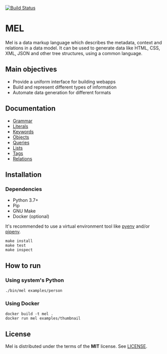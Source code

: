 [![Build Status](https://travis-ci.org/hacktoon/mel.svg?branch=master)](https://travis-ci.org/hacktoon/mel)

# MEL

Mel is a data markup language which describes the metadata, context and relations in a data model. It can be used to generate data like HTML, CSS, XML, JSON and other tree structures, using a common language.


## Main objectives
 * Provide a uniform interface for building webapps
 * Build and represent different types of information
 * Automate data generation for different formats


## Documentation

 * [Grammar](docs/grammar.md)
 * [Literals](docs/literals.md)
 * [Keywords](docs/keywords.md)
 * [Objects](docs/objects.md)
 * [Queries](docs/queries.md)
 * [Lists](docs/lists.md)
 * [Tags](docs/tags.md)
 * [Relations](docs/relations.md)


## Installation

### Dependencies

 * Python 3.7+
 * Pip
 * GNU Make
 * Docker (optional)

It's recommended to use a virtual environment tool like [pyenv](https://github.com/pyenv/pyenv) and/or [pipenv](https://github.com/pypa/pipenv).

```
make install
make test
make inspect
```

## How to run

### Using system's Python

```
./bin/mel examples/person
```

### Using Docker

```
docker build -t mel .
docker run mel examples/thumbnail
```


## License

Mel is distributed under the terms of the **MIT** license. See [LICENSE](LICENSE.md).
